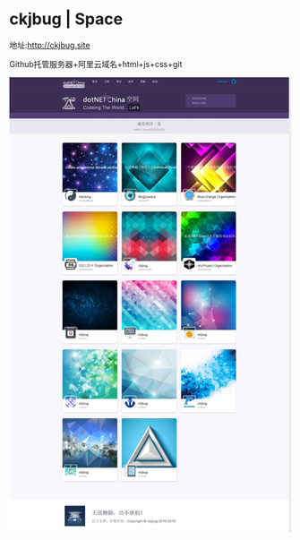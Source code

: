 # ckjbug | Space

地址:http://ckjbug.site<br>

Github托管服务器+阿里云域名+html+js+css+git

![](https://raw.githubusercontent.com/ckjbug/ckjbug.github.io/master/website%20pages.jpg)

